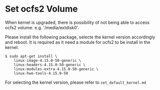 # Set ocfs2 Volume

When kernel is upgraded, there is possibility of not being able to access ocfs2 volume.
e.g. '/media/extdisk0'.

Please install the following package, selecte the kernel version accordingly and reboot.
It is required as it need a module for ocfs2 to be install in the kernel.

```
$ sudo apt-get install \
    linux-image-4.15.0-50-generic \
    linux-headers-4.15.0-50-generic \
    linux-modules-extra-4.15.0-50-generic \
    linux-hwe-tools-4.15.0-50
```

For selecting the kernel version, please refer to `set_default_kernel.md`

